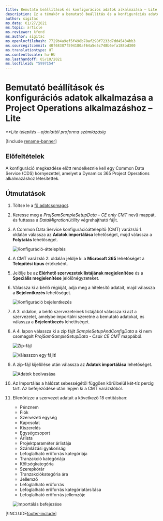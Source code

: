 ```yaml
---
title: Bemutató beállítások és konfigurációs adatok alkalmazása – Lite
description: Ez a témakör a bemutató beállítás és a konfigurációs adatok Project Operations rendszerben való alkalmazásáról tartalmaz tájékoztatást.
author: sigitac
ms.date: 01/27/2021
ms.topic: article
ms.reviewer: kfend
ms.author: sigitac
ms.openlocfilehash: 7729b4a9ef5f498b78af298f7233d7dd45434bb3
ms.sourcegitcommit: 40f68387f594180af64a5e5c748b6efa188bd300
ms.translationtype: HT
ms.contentlocale: hu-HU
ms.lasthandoff: 05/10/2021
ms.locfileid: "5997154"
---
```

# <a name="apply-demo-setup-and-configuration-data-for-project-operations---lite"></a>Bemutató beállítások és konfigurációs adatok alkalmazása a Project Operations alkalmazáshoz – Lite 

_**Lite telepítés – ajánlattól proforma számlázásig_

[!include [rename-banner](~/includes/cc-data-platform-banner.md)]

## <a name="prerequisites"></a>Előfeltételek

A konfiguráció megkezdése előtt rendelkeznie kell egy Common Data Service (CDS) környezettel, amelyet a Dynamics 365 Project Operations alkalmazáshoz létesítettek.


## <a name="instructions"></a>Útmutatások

1. Töltse le a [fő adatcsomagot](https://download.microsoft.com/download/3/4/1/341bf279-a64f-4baa-af31-ce624859b518/ProjOpsSampleSetupData-%20CE%20only.zip). 
2. Keresse meg a *ProjSamSampleSetupData – CE only CMT* nevű mappát, és futtassa a *DataMigrationUtility* végrehajtható fájlt.
3. A Common Data Service konfigurációáttelepítő (CMT) varázsló 1. oldalán válassza az **Adatok importálása** lehetőséget, majd válassza a **Folytatás** lehetőséget.

    ![Konfiguráció-áttelepítés](./media/1ConfigurationMigration.png)

4. A CMT varázsló 2. oldalán jelölje ki a **Microsoft 365** lehetőséget a **Telepítési típus** értékeként.
5. Jelölje be az **Elérhető szervezetek listájának megjelenítése** és a **Speciális megjelenítése** jelölőnégyzeteket.
6. Válassza ki a bérlő régióját, adja meg a hitelesítő adatait, majd válassza a **Bejelentkezés** lehetőséget.

   ![Konfiguráció bejelentkezés](./media/2ConfigurationSignin.png)

7. A 3. oldalon, a bérlő szervezeteinek listájából válassza ki azt a szervezetet, amelybe importálni szeretné a bemutató adatokat, és válassza a **Bejelentkezés** lehetőséget.
8. A 4. lapon válassza ki a zip fájlt *SampleSetupAndConfigData* a ki nem csomagolt *ProjSamSampleSetupData - Csak CE CMT* mappából.

   ![Zip-fájl](./media/3ZipFile.png)

   ![Válasszon egy fájlt!](./media/4SelectAFile.png)

9. A zip-fájl kijelölése után válassza az **Adatok importálása** lehetőséget.

   ![Adatok beolvasása](./media/5ImportData.png)

10. Az Importálás a hálózat sebességétől függően körülbelül két-tíz percig tart. Az befejeződése után lépjen ki a CMT varázslóból. 
11. Ellenőrizze a szervezet adatait a következő 18 entitásban:

    -   Pénznem
    -   Fiók
    -   Szervezeti egység
    -   Kapcsolat
    -   Kiszerelés
    -   Egységcsoport
    -   Árlista
    -   Projektparaméter árlistája 
    -   Számlázási gyakoriság
    -   Lefoglalható erőforrás kategóriája
    -   Tranzakció kategóriája
    -   Költségkategória
    -   Szerepkörár
    -   Tranzakciókategória ára
    -   Jellemző
    -   Lefoglalható erőforrás
    -   Lefoglalható erőforrás kategóriatársítása
    -   Lefoglalható erőforrás jellemzője

    ![Importálás befejezése](./media/6CompleteImport.png)


[!INCLUDE[footer-include](../includes/footer-banner.md)]
